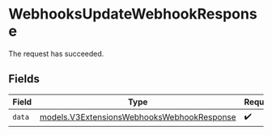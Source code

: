 # WebhooksUpdateWebhookResponse

The request has succeeded.


## Fields

| Field                                                                                          | Type                                                                                           | Required                                                                                       | Description                                                                                    |
| ---------------------------------------------------------------------------------------------- | ---------------------------------------------------------------------------------------------- | ---------------------------------------------------------------------------------------------- | ---------------------------------------------------------------------------------------------- |
| `data`                                                                                         | [models.V3ExtensionsWebhooksWebhookResponse](../models/v3extensionswebhookswebhookresponse.md) | :heavy_check_mark:                                                                             | N/A                                                                                            |
